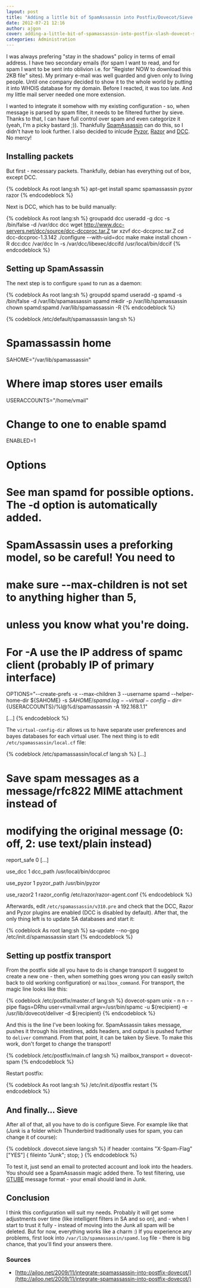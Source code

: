 ```yaml
---
layout: post
title: "Adding a little bit of SpamAssassin into Postfix/Dovecot/Sieve soup"
date: 2012-07-21 12:16
author: ajgon
cover: adding-a-little-bit-of-spamassassin-into-postfix-slash-dovecot-slash-sieve-soup.jpg
categories: Administration
---
```


I was always prefering "stay in the shadows" policy in terms of email address.
I have two secondary emails (for spam I want to read, and for spam I want to be
sent into oblivion i.e. for "Register NOW to download this 2KB file" sites). My
primary e-mail was well guarded and given only to living people. Until one
company decided to show it to the whole world by putting it into WHOIS database
for my domain. Before I reacted, it was too late. And my little mail server
needed one more extension.

<!--more-->

I wanted to integrate it somehow with my existing configuration - so, when
message is parsed by spam filter, it needs to be filtered further by sieve.
Thanks to that, I can have full control over spam and even categorize it (yeah,
I'm a picky bastard ;)). Thankfully
[SpamAssassin](http://spamassassin.apache.org/) can do this, so I didn't have
to look further. I also decided to inlcude
[Pyzor](http://sourceforge.net/apps/trac/pyzor/),
[Razor](http://razor.sourceforge.net/) and
[DCC](http://www.dcc-servers.net/dcc/). No mercy!

## Installing packets

But first - necessary packets. Thankfully, debian has everything out of box,
except DCC.

{% codeblock As root lang:sh %}
apt-get install spamc spamassassin pyzor razor
{% endcodeblock %}

Next is DCC, which has to be build manually:

{% codeblock As root lang:sh %}
groupadd dcc
useradd -g dcc -s /bin/false -d /var/dcc dcc
wget http://www.dcc-servers.net/dcc/source/dcc-dccproc.tar.Z
tar xzvf dcc-dccproc.tar.Z
cd dcc-dccproc-1.3.142
./configure --with-uid=dcc
make
make install
chown -R dcc:dcc /var/dcc
ln -s /var/dcc/libexec/dccifd /usr/local/bin/dccif
{% endcodeblock %}

## Setting up SpamAssassin

The next step is to configure `spamd` to run as a daemon:

{% codeblock As root lang:sh %}
groupdd spamd
useradd -g spamd -s /bin/false -d /var/lib/spamassassin spamd
mkdir -p /var/lib/spamassassin
chown spamd:spamd /var/lib/spamassassin -R
{% endcodeblock %}

{% codeblock /etc/default/spamassassin lang:sh %}
# Spamassassin home
SAHOME="/var/lib/spamassassin"

# Where imap stores user emails
USERACCOUNTS="/home/vmail"

# Change to one to enable spamd
ENABLED=1

# Options
# See man spamd for possible options. The -d option is automatically added.

# SpamAssassin uses a preforking model, so be careful! You need to
# make sure --max-children is not set to anything higher than 5,
# unless you know what you're doing.
# For -A use the IP address of spamc client (probably IP of primary interface)
OPTIONS="--create-prefs -x --max-children 3 --username spamd --helper-home-dir ${SAHOME} -s ${SAHOME}/spamd.log --virtual-config-dir=${USERACCOUNTS}/%l@%d/spamassassin -A 192.168.1.1"

[...]
{% endcodeblock %}

The `virtual-config-dir` allows us to have separate user preferences and bayes
databases for each virtual user. The next thing is to edit
`/etc/spamassassin/local.cf` file:

{% codeblock /etc/spamassassin/local.cf lang:sh %}
[...]
# Save spam messages as a message/rfc822 MIME attachment instead of
# modifying the original message (0: off, 2: use text/plain instead)
report_safe 0
[...]

use_dcc 1
dcc_path /usr/local/bin/dccproc

use_pyzor 1
pyzor_path /usr/bin/pyzor

use_razor2 1
razor_config /etc/razor/razor-agent.conf
{% endcodeblock %}

Afterwards, edit `/etc/spamassassin/v310.pre` and check that the DCC, Razor and
Pyzor plugins are enabled (DCC is disabled by default). After that, the only
thing left is to update SA databases and start it:

{% codeblock As root lang:sh %}
sa-update --no-gpg
/etc/init.d/spamassassin start
{% endcodeblock %}

## Setting up postfix transport

From the postfix side all you have to do is change transport (I suggest to
create a new one - then, when something goes wrong you can easily switch back
to old working configuration) or `mailbox_command`. For transport, the magic
line looks like this:

{% codeblock /etc/postfix/master.cf lang:sh %}
dovecot-spam   unix  -       n       n       -       -       pipe
    flags=DRhu user=vmail:vmail argv=/usr/bin/spamc -u ${recipient} -e /usr/lib/dovecot/deliver -d ${recipient}
{% endcodeblock %}

And this is the line I've been looking for. SpamAssassin takes message, pushes
it through his intestines, adds headers, and output is pushed further to
`deliver` command. From that point, it can be taken by Sieve. To make this
work, don't forget to change the transport!

{% codeblock /etc/postfix/main.cf lang:sh %}
mailbox_transport = dovecot-spam
{% endcodeblock %}

Restart postfix:

{% codeblock As root lang:sh %}
/etc/init.d/postfix restart
{% endcodeblock %}

## And finally... Sieve

After all of that, all you have to do is configure Sieve. For example like that
(_Junk_ is a folder which Thunderbird traditionally uses for spam, you can
change it of course):

{% codeblock .dovecot.sieve lang:sh %}
if header :contains "X-Spam-Flag" ["YES"] { fileinto "Junk"; stop; }
{% endcodeblock %}

To test it, just send an email to protected account and look into the headers.
You should see a SpamAssassin magic added there. To test filtering, use
[GTUBE](http://spamassassin.apache.org/gtube/) message format - your email
should land in Junk.

## Conclusion

I think this configuration will suit my needs. Probably it will get some
adjustments over time (like intelligent filters in SA and so on), and - when I
start to trust it fully - instead of moving into the Junk all spam will be
deleted. But for now, everything works like a charm :) If you experience any
problems, first look into `/var/lib/spamassassin/spamd.log` file - there is big
chance, that you'll find your answers there.

### Sources

* [http://ailoo.net/2009/11/integrate-spamassassin-into-postfix-dovecot/](http://ailoo.net/2009/11/integrate-spamassassin-into-postfix-dovecot/)
